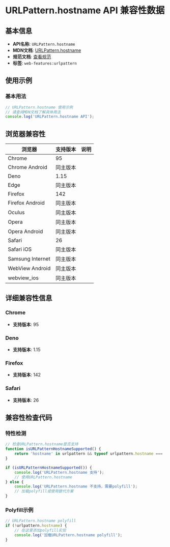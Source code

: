 # URLPattern.hostname API 兼容性数据

## 基本信息

- **API名称**: `URLPattern.hostname`
- **MDN文档**: [URLPattern.hostname](https://developer.mozilla.org/docs/Web/API/URLPattern/hostname)
- **规范文档**: [查看规范](https://urlpattern.spec.whatwg.org/#dom-urlpattern-hostname)
- **标签**: `web-features:urlpattern`

## 使用示例

### 基本用法

```javascript
// URLPattern.hostname 使用示例
// 请查阅MDN文档了解具体用法
console.log('URLPattern.hostname API');
```

## 浏览器兼容性

| 浏览器 | 支持版本 | 说明 |
|--------|----------|------|
| Chrome | 95 |  |
| Chrome Android | 同主版本 |  |
| Deno | 1.15 |  |
| Edge | 同主版本 |  |
| Firefox | 142 |  |
| Firefox Android | 同主版本 |  |
| Oculus | 同主版本 |  |
| Opera | 同主版本 |  |
| Opera Android | 同主版本 |  |
| Safari | 26 |  |
| Safari iOS | 同主版本 |  |
| Samsung Internet | 同主版本 |  |
| WebView Android | 同主版本 |  |
| webview_ios | 同主版本 |  |

## 详细兼容性信息

### Chrome

- **支持版本**: 95

### Deno

- **支持版本**: 1.15

### Firefox

- **支持版本**: 142

### Safari

- **支持版本**: 26

## 兼容性检查代码

### 特性检测

```javascript
// 检查URLPattern.hostname是否支持
function isURLPatternHostnameSupported() {
    return 'hostname' in urlpattern && typeof urlpattern.hostname === 'function';
}

if (isURLPatternHostnameSupported()) {
    console.log('URLPattern.hostname 支持');
    // 使用URLPattern.hostname
} else {
    console.log('URLPattern.hostname 不支持，需要polyfill');
    // 加载polyfill或使用替代方案
}
```

### Polyfill示例

```javascript
// URLPattern.hostname polyfill
if (!urlpattern.hostname) {
    // 在这里添加polyfill实现
    console.log('加载URLPattern.hostname polyfill');
}
```

